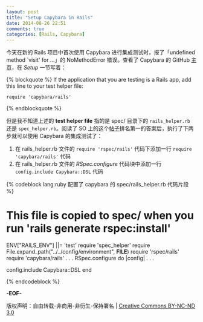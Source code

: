 ```yaml
---
layout: post
title: "Setup Capybara in Rails"
date: 2014-08-26 22:51
comments: true
categories: [Rails, Capybara]
---
```


今天在新的 Rails 项目中首次使用 Capybara 进行集成测试时，报了「undefined method `visit' for ...」的 NoMethodError 错误。查看了 Capybara 的 GitHub [主页](https://github.com/jnicklas/capybara)，在 *Setup* 一节写着：

{% blockquote %}
If the application that you are testing is a Rails app, add this line to your test helper file:

    require 'capybara/rails'

{% endblockquote %}

但是我不知道上述的 **test helper file** 指的是 spec/ 目录下的 `rails_helper.rb` 还是 `spec_helper.rb`。阅读了 SO 上的这个[帖子](http://stackoverflow.com/questions/15148585/undefined-method-visit-when-using-rspec-and-capybara-in-rails)排名第一的答案后，执行了下两步就可以使用 Capybara 的集成测试了：

 1. 在 rails_helper.rb 文件的 `require 'rspec/rails'` 代码下添加一行 `require 'capybara/rails'` 代码
 2. 在 rails_helper.rb 文件的 *RSpec.configure* 代码块中添加一行 `config.include Capybara::DSL` 代码



{% codeblock lang:ruby 配置了 capybara 的 spec/rails_helper.rb 代码片段 %}
# This file is copied to spec/ when you run 'rails generate rspec:install'
ENV["RAILS_ENV"] ||= 'test'
require 'spec_helper'
require File.expand_path("../../config/environment", __FILE__)
require 'rspec/rails'
require 'capybara/rails'
.
.
.
RSpec.configure do |config|
  .
  .
  .

  config.include Capybara::DSL
end

{% endcodeblock %}

**-EOF-**

版权声明：自由转载-非商用-非衍生-保持署名 | [Creative Commons BY-NC-ND 3.0](http://creativecommons.org/licenses/by-nc-nd/3.0/deed.zh "CC 3.0")

